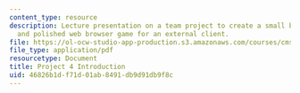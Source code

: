```yaml
---
content_type: resource
description: Lecture presentation on a team project to create a small but fully functional
  and polished web browser game for an external client.
file: https://ol-ocw-studio-app-production.s3.amazonaws.com/courses/cms-611j-creating-video-games-fall-2014/46826b1df71d01ab8491db9d91db9f8c_MITCMS_611JF14_ProjctIntro.pdf
file_type: application/pdf
resourcetype: Document
title: Project 4 Introduction
uid: 46826b1d-f71d-01ab-8491-db9d91db9f8c
---
```

